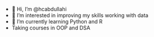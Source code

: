 - 👋 Hi, I’m @hcabdullahi
- 👀 I’m interested in improving my skills working with data
- 🌱 I’m currently learning Python and R
- Taking courses in OOP and DSA

<!---
hcabdullahi/hcabdullahi is a ✨ special ✨ repository because its `README.md` (this file) appears on your GitHub profile.
You can click the Preview link to take a look at your changes.
--->

